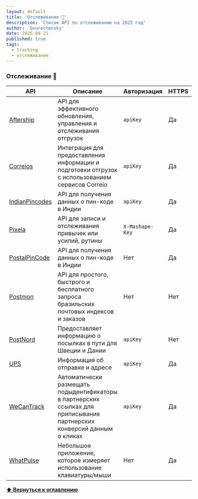 ```yaml
---
layout: default
title: 'Отслеживание 🚩'
description: 'Список API по отслеживанию на 2025 год'
author: 'Dvurechensky'
date: 2025-08-21
published: true
tags:
  - tracking
  - отслеживание
---
```


### Отслеживание 🚩

| API                                                                 | Описание                                                                                                               | Авторизация     | HTTPS | CORS       |
| ------------------------------------------------------------------- | ---------------------------------------------------------------------------------------------------------------------- | --------------- | ----- | ---------- |
| [Aftership](https://developers.aftership.com/reference/quick-start) | API для эффективного обновления, управления и отслеживания отгрузок                                                    | `apiKey`        | Да    | Да         |
| [Correios](https://cws.correios.com.br/ajuda)                       | Интеграция для предоставления информации и подготовки отгрузок с использованием сервисов Correio                       | `apiKey`        | Да    | Неизвестно |
| [IndianPincodes](https://www.indianpincodes.co.in)                  | API для получения данных о пин-коде в Индии                                                                            | `apiKey`        | Да    | Неизвестно |
| [Pixela](https://pixe.la)                                           | API для записи и отслеживания привычек или усилий, рутины                                                              | `X-Mashape-Key` | Да    | Да         |
| [PostalPinCode](http://www.postalpincode.in/Api-Details)            | API для получения данных о пин-коде в Индии                                                                            | Нет             | Да    | Неизвестно |
| [Postmon](http://postmon.com.br)                                    | API для простого, быстрого и бесплатного запроса бразильских почтовых индексов и заказов                               | Нет             | Нет   | Неизвестно |
| [PostNord](https://developer.postnord.com/apis)                     | Предоставляет информацию о посылках в пути для Швеции и Дании                                                          | `apiKey`        | Нет   | Неизвестно |
| [UPS](https://www.ups.com/upsdeveloperkit)                          | Информация об отправке и адресе                                                                                        | `apiKey`        | Да    | Неизвестно |
| [WeCanTrack](https://docs.wecantrack.com)                           | Автоматически размещать подыдентификаторы в партнерских ссылках для приписывания партнерских конверсий данным о кликах | `apiKey`        | Да    | Да         |
| [WhatPulse](https://developer.whatpulse.org/#web-api)               | Небольшое приложение, которое измеряет использование клавиатуры/мыши                                                   | Нет             | Да    | Неизвестно |

**[⬆ Вернуться к оглавлению](../index.md)**
